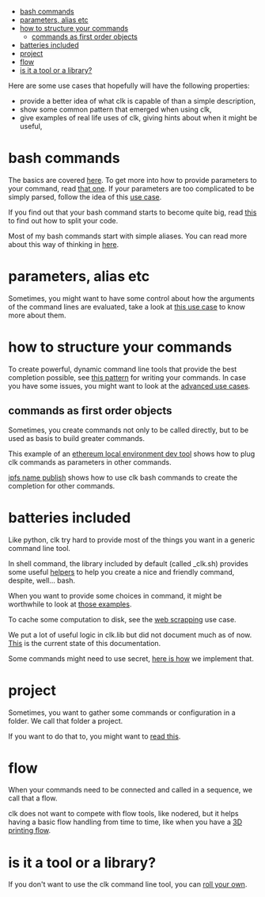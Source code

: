 - [bash commands](#932f47a6-803b-40df-ba30-ac437aac92e2)
- [parameters, alias etc](#fa3df212-fc5f-4c3e-9e3e-3f71e897c9b1)
- [how to structure your commands](#6abcb030-192b-4c73-a62f-4551d1e92a77)
  - [commands as first order objects](#d82b6533-b098-43e7-b4b8-30e283419b9b)
- [batteries included](#3a184190-e5cb-4e8b-bf5a-177b8ec9ec66)
- [project](#57153b01-e474-42f0-baa2-26b1b1611ae7)
- [flow](#8ad4d10e-1ece-45ef-a558-905b5996ddc4)
- [is it a tool or a library?](#f291ada8-c504-4624-baa7-9c7d600d5c53)

Here are some use cases that hopefully will have the following properties:

-   provide a better idea of what clk is capable of than a simple description,
-   show some common pattern that emerged when using clk,
-   give examples of real life uses of clk, giving hints about when it might be useful,


<a id="932f47a6-803b-40df-ba30-ac437aac92e2"></a>

# bash commands

The basics are covered [here](bash_command.md). To get more into how to provide parameters to your command, read [that one](bash_command_use_option.md). If your parameters are too complicated to be simply parsed, follow the idea of this [use case](send_sms.md).

If you find out that your bash command starts to become quite big, read [this](bash_command_import.md) to find out how to split your code.

Most of my bash commands start with simple aliases. You can read more about this way of thinking in [here](bash_command_from_alias.md).


<a id="fa3df212-fc5f-4c3e-9e3e-3f71e897c9b1"></a>

# parameters, alias etc

Sometimes, you might want to have some control about how the arguments of the command lines are evaluated, take a look at [this use case](controlling_a_server_using_an_environment_variable.md) to know more about them.


<a id="6abcb030-192b-4c73-a62f-4551d1e92a77"></a>

# how to structure your commands

To create powerful, dynamic command line tools that provide the best completion possible, see [this pattern](dynamic_parameters_and_exposed_class.md) for writing your commands. In case you have some issues, you might want to look at the [advanced use cases](dynamic_parameters_advanced_use_cases.md).


<a id="d82b6533-b098-43e7-b4b8-30e283419b9b"></a>

## commands as first order objects

Sometimes, you create commands not only to be called directly, but to be used as basis to build greater commands.

This example of an [ethereum local environment dev tool](ethereum_local_environment_dev_tool.md) shows how to plug clk commands as parameters in other commands.

[ipfs name publish](ipfs_name_publish.md) shows how to use clk bash commands to create the completion for other commands.


<a id="3a184190-e5cb-4e8b-bf5a-177b8ec9ec66"></a>

# batteries included

Like python, clk try hard to provide most of the things you want in a generic command line tool.

In shell command, the library included by default (called \_clk.sh) provides some useful [helpers](bash_command_built_in_lib.md) to help you create a nice and friendly command, despite, well&hellip; bash.

When you want to provide some choices in command, it might be worthwhile to look at [those examples](choices.md).

To cache some computation to disk, see the [web scrapping](scrapping_the_web.md) use case.

We put a lot of useful logic in clk.lib but did not document much as of now. [This](lib.md) is the current state of this documentation.

Some commands might need to use secret, [here is how](dealing_with_secrets.md) we implement that.


<a id="57153b01-e474-42f0-baa2-26b1b1611ae7"></a>

# project

Sometimes, you want to gather some commands or configuration in a folder. We call that folder a project.

If you want to do that to, you might want to [read this](using_a_project.md).


<a id="8ad4d10e-1ece-45ef-a558-905b5996ddc4"></a>

# flow

When your commands need to be connected and called in a sequence, we call that a flow.

clk does not want to compete with flow tools, like nodered, but it helps having a basic flow handling from time to time, like when you have a [3D printing flow](3D_printing_flow.md).


<a id="f291ada8-c504-4624-baa7-9c7d600d5c53"></a>

# is it a tool or a library?

If you don't want to use the clk command line tool, you can [roll your own](rolling_your_own.md).

